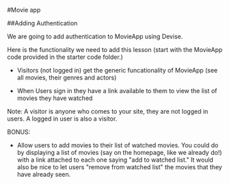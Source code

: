 
#Movie app

##Adding Authentication


We are going to add authentication to MovieApp using Devise.

Here is the functionality we need to add this lesson (start with the MovieApp code provided in the starter code folder.)

* Visitors (not logged in) get the generic funcationality of MovieApp (see all movies, their genres and actors)

* When Users sign in they have a link available to them to view the list of movies they have watched

Note: A visitor is anyone who comes to your site, they are not logged in users. A logged in user is also a visitor.


BONUS:

* Allow users to add movies to their list of watched movies. You could do by displaying a list of movies (say on the homepage, like we already do!) with a link attached to each one saying "add to watched list." It would also be nice to let users "remove from watched list" the movies that they have already seen.








